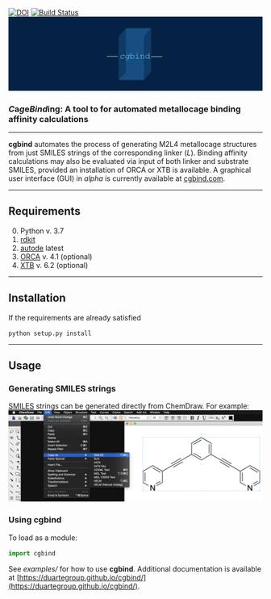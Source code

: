 [![DOI](https://zenodo.org/badge/DOI/10.5281/zenodo.3550545.svg)](https://doi.org/10.5281/zenodo.3550545) [![Build Status](https://travis-ci.org/duartegroup/cgbind.svg?branch=master)](https://travis-ci.org/duartegroup/cgbind)
![alt text](cgbind/common/llogo.png)
### *C*a*g*e*Bind*ing: A tool to for automated metallocage binding affinity calculations
***

**cgbind** automates the process of generating M2L4 metallocage structures from just SMILES strings of the corresponding
linker (_L_). Binding affinity calculations may also be evaluated via input of both linker and substrate SMILES,
provided an installation of ORCA or XTB is available. A graphical user interface (GUI) in _alpha_ is currently available 
at [cgbind.com](cgbind.com).

***

## Requirements
0. Python v. 3.7
1. [rdkit](https://github.com/rdkit/rdkit)
2. [autode](https://github.com/duartegroup/autodE) latest
3. [ORCA](https://sites.google.com/site/orcainputlibrary/home) v. 4.1 (optional)
4. [XTB](https://github.com/grimme-lab/xtb) v. 6.2 (optional)

***

## Installation

If the requirements are already satisfied
```
python setup.py install
```

***

## Usage
### Generating SMILES strings
[SMILES](https://en.wikipedia.org/wiki/Simplified_molecular-input_line-entry_system) strings can be generated directly
from ChemDraw. For example:
![alt text](cgbind/common/SMILES_generation.png)


### Using cgbind
To load as a module:
```python
import cgbind
```

See _examples/_ for how to use **cgbind**. Additional documentation is available at 
[https://duartegroup.github.io/cgbind/](https://duartegroup.github.io/cgbind/).
